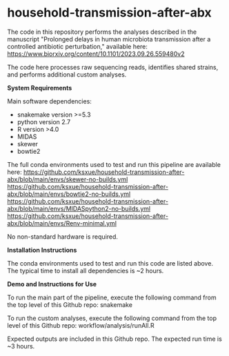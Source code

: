 # household-transmission-after-abx

The code in this repository performs the analyses described in the manuscript "Prolonged delays in human microbiota transmission after a controlled antibiotic perturbation," available here:
https://www.biorxiv.org/content/10.1101/2023.09.26.559480v2

The code here processes raw sequencing reads, identifies shared strains, and performs additional custom analyses.

**System Requirements**

Main software dependencies:
- snakemake version >=5.3
- python version 2.7
- R version >4.0
- MIDAS
- skewer
- bowtie2

The full conda environments used to test and run this pipeline are available here:
https://github.com/ksxue/household-transmission-after-abx/blob/main/envs/skewer-no-builds.yml
https://github.com/ksxue/household-transmission-after-abx/blob/main/envs/bowtie2-no-builds.yml
https://github.com/ksxue/household-transmission-after-abx/blob/main/envs/MIDASpython2-no-builds.yml
https://github.com/ksxue/household-transmission-after-abx/blob/main/envs/Renv-minimal.yml

No non-standard hardware is required.

**Installation Instructions**

The conda environments used to test and run this code are listed above. The typical time to install all dependencies is ~2 hours.

**Demo and Instructions for Use**

To run the main part of the pipeline, execute the following command from the top level of this Github repo:
snakemake

To run the custom analyses, execute the following command from the top level of this Github repo:
workflow/analysis/runAll.R

Expected outputs are included in this Github repo. The expected run time is ~3 hours.




